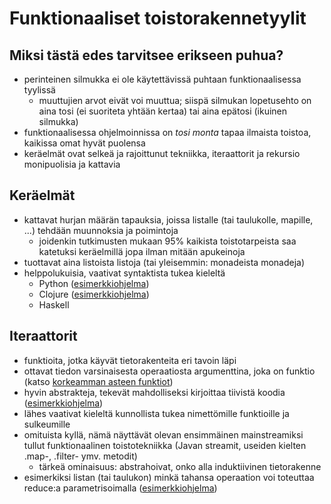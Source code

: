# Funktionaaliset toistorakennetyylit

## Miksi tästä edes tarvitsee erikseen puhua?

- perinteinen silmukka ei ole käytettävissä puhtaan funktionaalisessa
  tyylissä
  - muuttujien arvot eivät voi muuttua; siispä silmukan lopetusehto on
    aina tosi (ei suoriteta yhtään kertaa) tai aina epätosi (ikuinen
    silmukka)
- funktionaalisessa ohjelmoinnissa on *tosi monta* tapaa ilmaista
  toistoa, kaikissa omat hyvät puolensa
- keräelmät ovat selkeä ja rajoittunut tekniikka, iteraattorit ja
  rekursio monipuolisia ja kattavia

## Keräelmät

- kattavat hurjan määrän tapauksia, joissa listalle (tai taulukolle,
  mapille, ...) tehdään muunnoksia ja poimintoja
  - joidenkin tutkimusten mukaan 95% kaikista toistotarpeista saa
    katetuksi keräelmillä jopa ilman mitään apukeinoja
- tuottavat aina listoista listoja (tai yleisemmin: monadeista monadeja)
- helppolukuisia, vaativat syntaktista tukea kieleltä
  - Python ([esimerkkiohjelma](ex-1.py))
  - Clojure ([esimerkkiohjelma](ex-1.clj))
  - Haskell

## Iteraattorit

- funktioita, jotka käyvät tietorakenteita eri tavoin läpi
- ottavat tiedon varsinaisesta operaatiosta argumenttina, joka on
  funktio (katso [korkeamman asteen funktiot](../6-first-class-functions))
- hyvin abstrakteja, tekevät mahdolliseksi kirjoittaa tiivistä koodia
  ([esimerkkiohjelma](ex-2.js))
- lähes vaativat kieleltä kunnollista tukea nimettömille funktioille ja
  sulkeumille
- omituista kyllä, nämä näyttävät olevan ensimmäinen mainstreamiksi
  tullut funktionaalinen toistotekniikka (Javan streamit, useiden
  kielten .map-, .filter- ymv. metodit)
  - tärkeä ominaisuus: abstrahoivat, onko alla induktiivinen tietorakenne
- esimerkiksi listan (tai taulukon) minkä tahansa operaation voi
  toteuttaa reduce:a parametrisoimalla ([esimerkkiohjelma](ex-3.js))

